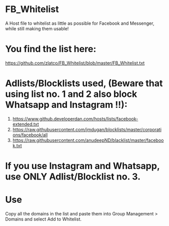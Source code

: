 # FB_Whitelist

A Host file to whitelist as little as possible for Facebook and Messenger, while still making them usable!

# You find the list here:
https://github.com/zlatco/FB_Whitelist/blob/master/FB_Whitelist.txt

# Adlists/Blocklists used, (Beware that using list no. 1 and 2 also block Whatsapp and Instagram !!):
1) https://www.github.developerdan.com/hosts/lists/facebook-extended.txt
2) https://raw.githubusercontent.com/jmdugan/blocklists/master/corporations/facebook/all
3) https://raw.githubusercontent.com/anudeepND/blacklist/master/facebook.txt

# If you use Instagram and Whatsapp, use ONLY Adlist/Blocklist no. 3.


# Use

Copy all the domains in the list and paste them into Group Management > Domains and select Add to Whitelist.
